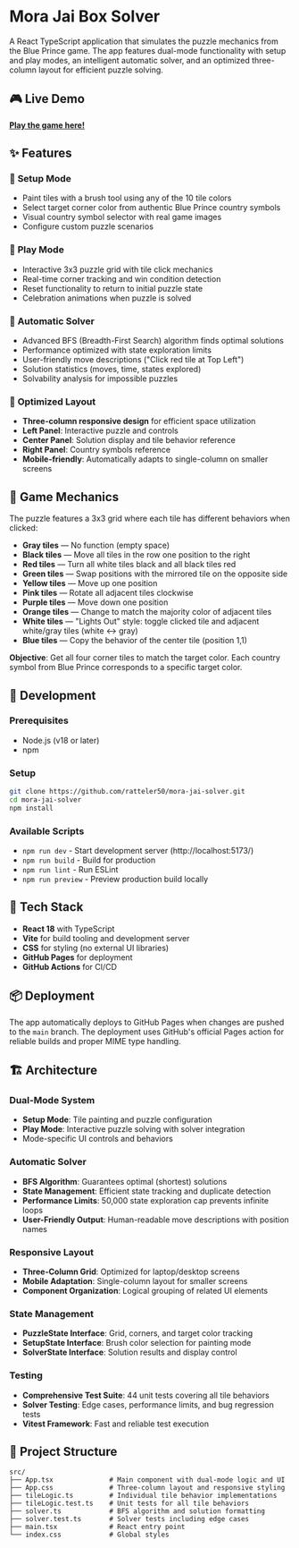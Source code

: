 # Mora Jai Box Solver

A React TypeScript application that simulates the puzzle mechanics from the Blue Prince game. The app features dual-mode functionality with setup and play modes, an intelligent automatic solver, and an optimized three-column layout for efficient puzzle solving.

## 🎮 Live Demo

**[Play the game here!](https://ratteler50.github.io/mora-jai-solver/)**

## ✨ Features

### 🎨 **Setup Mode**
- Paint tiles with a brush tool using any of the 10 tile colors
- Select target corner color from authentic Blue Prince country symbols
- Visual country symbol selector with real game images
- Configure custom puzzle scenarios

### 🎯 **Play Mode**  
- Interactive 3x3 puzzle grid with tile click mechanics
- Real-time corner tracking and win condition detection
- Reset functionality to return to initial puzzle state
- Celebration animations when puzzle is solved

### 🧠 **Automatic Solver**
- Advanced BFS (Breadth-First Search) algorithm finds optimal solutions
- Performance optimized with state exploration limits
- User-friendly move descriptions ("Click red tile at Top Left")
- Solution statistics (moves, time, states explored)
- Solvability analysis for impossible puzzles

### 📱 **Optimized Layout**
- **Three-column responsive design** for efficient space utilization
- **Left Panel**: Interactive puzzle and controls
- **Center Panel**: Solution display and tile behavior reference  
- **Right Panel**: Country symbols reference
- **Mobile-friendly**: Automatically adapts to single-column on smaller screens

## 🧩 Game Mechanics

The puzzle features a 3x3 grid where each tile has different behaviors when clicked:

- **Gray tiles** — No function (empty space)
- **Black tiles** — Move all tiles in the row one position to the right  
- **Red tiles** — Turn all white tiles black and all black tiles red
- **Green tiles** — Swap positions with the mirrored tile on the opposite side
- **Yellow tiles** — Move up one position
- **Pink tiles** — Rotate all adjacent tiles clockwise
- **Purple tiles** — Move down one position  
- **Orange tiles** — Change to match the majority color of adjacent tiles
- **White tiles** — "Lights Out" style: toggle clicked tile and adjacent white/gray tiles (white ↔ gray)
- **Blue tiles** — Copy the behavior of the center tile (position 1,1)

**Objective**: Get all four corner tiles to match the target color. Each country symbol from Blue Prince corresponds to a specific target color.

## 🚀 Development

### Prerequisites
- Node.js (v18 or later)
- npm

### Setup
```bash
git clone https://github.com/ratteler50/mora-jai-solver.git
cd mora-jai-solver
npm install
```

### Available Scripts
- `npm run dev` - Start development server (http://localhost:5173/)
- `npm run build` - Build for production
- `npm run lint` - Run ESLint
- `npm run preview` - Preview production build locally

## 🔧 Tech Stack

- **React 18** with TypeScript
- **Vite** for build tooling and development server
- **CSS** for styling (no external UI libraries)
- **GitHub Pages** for deployment
- **GitHub Actions** for CI/CD

## 📦 Deployment

The app automatically deploys to GitHub Pages when changes are pushed to the `main` branch. The deployment uses GitHub's official Pages action for reliable builds and proper MIME type handling.

## 🏗️ Architecture

### **Dual-Mode System**
- **Setup Mode**: Tile painting and puzzle configuration
- **Play Mode**: Interactive puzzle solving with solver integration
- Mode-specific UI controls and behaviors

### **Automatic Solver**
- **BFS Algorithm**: Guarantees optimal (shortest) solutions
- **State Management**: Efficient state tracking and duplicate detection
- **Performance Limits**: 50,000 state exploration cap prevents infinite loops
- **User-Friendly Output**: Human-readable move descriptions with position names

### **Responsive Layout**
- **Three-Column Grid**: Optimized for laptop/desktop screens
- **Mobile Adaptation**: Single-column layout for smaller screens
- **Component Organization**: Logical grouping of related UI elements

### **State Management**
- **PuzzleState Interface**: Grid, corners, and target color tracking
- **SetupState Interface**: Brush color selection for painting mode
- **SolverState Interface**: Solution results and display control

### **Testing**
- **Comprehensive Test Suite**: 44 unit tests covering all tile behaviors
- **Solver Testing**: Edge cases, performance limits, and bug regression tests
- **Vitest Framework**: Fast and reliable test execution

## 📁 Project Structure

```
src/
├── App.tsx              # Main component with dual-mode logic and UI
├── App.css              # Three-column layout and responsive styling
├── tileLogic.ts         # Individual tile behavior implementations
├── tileLogic.test.ts    # Unit tests for all tile behaviors
├── solver.ts            # BFS algorithm and solution formatting
├── solver.test.ts       # Solver tests including edge cases
├── main.tsx             # React entry point
└── index.css            # Global styles
```